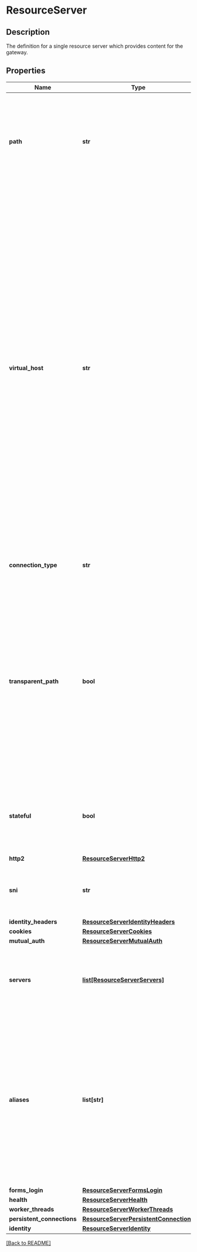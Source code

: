 # ResourceServer

## Description

The definition for a single resource server which provides content for the gateway.


## Properties

Name | Type | Description | Notes
------------ | ------------- | ------------- | -------------
**path** | **str** | The path at which the resource server will be made available. This entry is required if the &#x60;virtual_host&#x60; entry has not been specified. It is not valid to have both &#x60;path&#x60; and &#x60;virtual_host&#x60; entries specified.  | [optional] 
**virtual_host** | **str** | The virtual host, as defined by the host header in the request, at  which the resource server will be made available. This will be the  hostname and port number specified in the web browser when it makes  the request. The port number should always be specified, whether the  default port is being used (443 for SSL), or if the virtual host is  using a non-default port for the intended protocol. If your docker  or container host is mapping an incoming port number such as 443 to  some other port inside the container (i.e. 8443), then specify here  the incoming port number (i.e. 443). This entry is required if the &#x60;path&#x60; entry has not been specified.  It is not valid to have both &#x60;path&#x60; and &#x60;virtual_host&#x60; entries  specified.  | [optional] 
**connection_type** | **str** | The connection type the reverse proxy will make for this resource server.  | [optional] [default to 'tcp']
**transparent_path** | **bool** | A boolean flag indicating whether or not this resource server uses a transparent path. For path type resource servers, setting this entry to true will result in the passing of the entire URL as observed by the reverse proxy to the resource server, including the value given in \&quot;path\&quot;. If set to false the reverse proxy will filter the path from the URL and pass only the remainder of the URL to the resource server.  | [optional] [default to False]
**stateful** | **bool** | A boolean flag indicating whether or not user requests, for the lifetime of a session, are always processed by the same resource server.  | [optional] [default to False]
**http2** | [**ResourceServerHttp2**](ResourceServerHttp2.md) |  | [optional] 
**sni** | **str** | The Server Name Indicator the reverse proxy will indicate to the resource server during TLS negotiation.  | [optional] 
**identity_headers** | [**ResourceServerIdentityHeaders**](ResourceServerIdentityHeaders.md) |  | [optional] 
**cookies** | [**ResourceServerCookies**](ResourceServerCookies.md) |  | [optional] 
**mutual_auth** | [**ResourceServerMutualAuth**](ResourceServerMutualAuth.md) |  | [optional] 
**servers** | [**list[ResourceServerServers]**](ResourceServerServers.md) | Specifies the location of the resource server that is being protected. This is an array type and multiple resource servers can be specified.  | [optional] 
**aliases** | **list[str]** | For virtual_host resource servers, the gateway selects the resource server for a request based on the HTTP host header contained within the request. The &#39;aliases&#39; option can be used to specify additional aliased host headers which will be matched to this virtual host resource server. Multiple aliases can be specified for a resource server.  | [optional] 
**forms_login** | [**ResourceServerFormsLogin**](ResourceServerFormsLogin.md) |  | [optional] 
**health** | [**ResourceServerHealth**](ResourceServerHealth.md) |  | [optional] 
**worker_threads** | [**ResourceServerWorkerThreads**](ResourceServerWorkerThreads.md) |  | [optional] 
**persistent_connections** | [**ResourceServerPersistentConnections**](ResourceServerPersistentConnections.md) |  | [optional] 
**identity** | [**ResourceServerIdentity**](ResourceServerIdentity.md) |  | [optional] 

[[Back to README]](../README.md)



